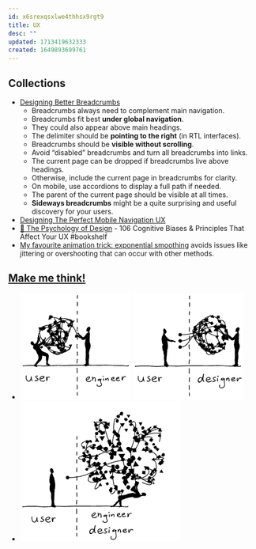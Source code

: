 ```yaml
---
id: x6srexqsxlwe4thhsx9rgt9
title: UX
desc: ""
updated: 1713419632333
created: 1649893699761
---
```


## Collections

- [Designing Better Breadcrumbs](https://www.smashingmagazine.com/2022/04/designing-better-breadcrumbs/)
  - Breadcrumbs always need to complement main navigation.
  - Breadcrumbs fit best **under global navigation**.
  - They could also appear above main headings.
  - The delimiter should be **pointing to the right** (in RTL interfaces).
  - Breadcrumbs should be **visible without scrolling**.
  - Avoid “disabled” breadcrumbs and turn all breadcrumbs into links.
  - The current page can be dropped if breadcrumbs live above headings.
  - Otherwise, include the current page in breadcrumbs for clarity.
  - On mobile, use accordions to display a full path if needed.
  - The parent of the current page should be visible at all times.
  - **Sideways breadcrumbs** might be a quite surprising and useful discovery for your users.
- [Designing The Perfect Mobile Navigation UX](https://www.smashingmagazine.com/2022/11/navigation-design-mobile-ux/)
- [🧠 The Psychology of Design](https://growth.design/psychology) - 106 Cognitive Biases & Principles That Affect Your UX #bookshelf
- [My favourite animation trick: exponential smoothing](https://lisyarus.github.io/blog/programming/2023/02/21/exponential-smoothing.html) avoids issues like jittering or overshooting that can occur with other methods.

## [Make me think!](https://ralphammer.com/make-me-think/)

- ![Users with complexity](assets/images/ux/makemethink_3.gif) ![From complicated to simple](assets/images/ux/makemethink_4.gif)
- ![From simple to too simple](assets/images/ux/makemethink_6.gif)
